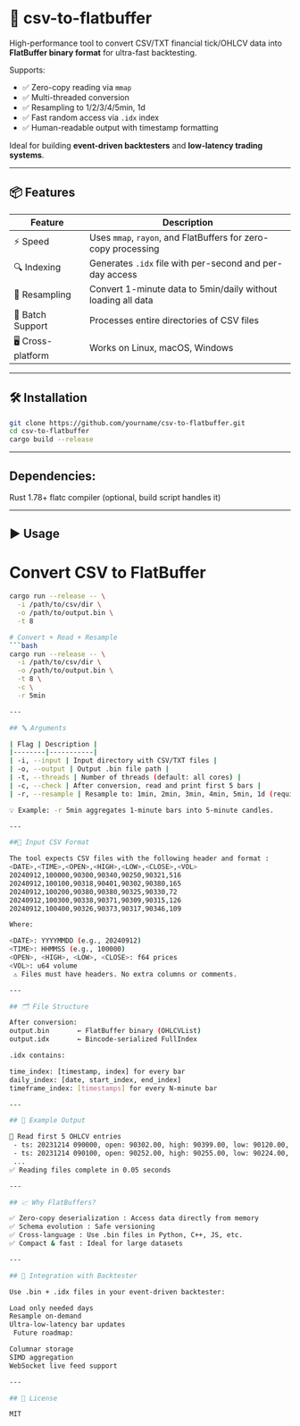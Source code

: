 # 🚀 csv-to-flatbuffer

High-performance tool to convert CSV/TXT financial tick/OHLCV data into **FlatBuffer binary format** for ultra-fast backtesting.

Supports:
- ✅ Zero-copy reading via `mmap`
- ✅ Multi-threaded conversion
- ✅ Resampling to 1/2/3/4/5min, 1d
- ✅ Fast random access via `.idx` index
- ✅ Human-readable output with timestamp formatting

Ideal for building **event-driven backtesters** and **low-latency trading systems**.

---

## 📦 Features

| Feature | Description |
|--------|-----------|
| ⚡ Speed | Uses `mmap`, `rayon`, and FlatBuffers for zero-copy processing |
| 🔍 Indexing | Generates `.idx` file with per-second and per-day access |
| 🧮 Resampling | Convert 1-minute data to 5min/daily without loading all data |
| 📁 Batch Support | Processes entire directories of CSV files |
| 🖥️ Cross-platform | Works on Linux, macOS, Windows |

---

## 🛠 Installation

```bash
git clone https://github.com/yourname/csv-to-flatbuffer.git
cd csv-to-flatbuffer
cargo build --release
```

---

## Dependencies:

Rust 1.78+
flatc compiler (optional, build script handles it)

---

## ▶️ Usage

# Convert CSV to FlatBuffer
```bash
cargo run --release -- \
  -i /path/to/csv/dir \
  -o /path/to/output.bin \
  -t 8

# Convert + Read + Resample
```bash
cargo run --release -- \
  -i /path/to/csv/dir \
  -o /path/to/output.bin \
  -t 8 \
  -c \
  -r 5min

---

## 🔤 Arguments

| Flag | Description |
|--------|-----------|
| -i, --input | Input directory with CSV/TXT files |
| -o, --output | Output .bin file path |
| -t, --threads | Number of threads (default: all cores) |
| -c, --check | After conversion, read and print first 5 bars |
| -r, --resample | Resample to: 1min, 2min, 3min, 4min, 5min, 1d (requires -c) |

💡 Example: -r 5min aggregates 1-minute bars into 5-minute candles. 

---

##📄 Input CSV Format

The tool expects CSV files with the following header and format :
<DATE>,<TIME>,<OPEN>,<HIGH>,<LOW>,<CLOSE>,<VOL>
20240912,100000,90300,90340,90250,90321,516
20240912,100100,90318,90401,90302,90380,165
20240912,100200,90380,90380,90325,90330,72
20240912,100300,90338,90371,90309,90315,126
20240912,100400,90326,90373,90317,90346,109

Where:

<DATE>: YYYYMMDD (e.g., 20240912)
<TIME>: HHMMSS (e.g., 100000)
<OPEN>, <HIGH>, <LOW>, <CLOSE>: f64 prices
<VOL>: u64 volume
 ⚠️ Files must have headers. No extra columns or comments. 

---

## 🗂 File Structure

After conversion:
output.bin       ← FlatBuffer binary (OHLCVList)
output.idx       ← Bincode-serialized FullIndex

.idx contains:

time_index: [timestamp, index] for every bar
daily_index: [date, start_index, end_index]
timeframe_index: [timestamps] for every N-minute bar

---

## 🧪 Example Output

📄 Read first 5 OHLCV entries
 - ts: 20231214 090000, open: 90302.00, high: 90399.00, low: 90120.00, close: 90265.00, vol: 1320
 - ts: 20231214 090100, open: 90252.00, high: 90255.00, low: 90224.00, close: 90234.00, vol: 154
 ...
✅ Reading files complete in 0.05 seconds

---

## 📈 Why FlatBuffers?

✅ Zero-copy deserialization : Access data directly from memory
✅ Schema evolution : Safe versioning
✅ Cross-language : Use .bin files in Python, C++, JS, etc.
✅ Compact & fast : Ideal for large datasets

---

## 🧩 Integration with Backtester

Use .bin + .idx files in your event-driven backtester:

Load only needed days
Resample on-demand
Ultra-low-latency bar updates
 Future roadmap:

Columnar storage
SIMD aggregation
WebSocket live feed support

---

## 📄 License

MIT
